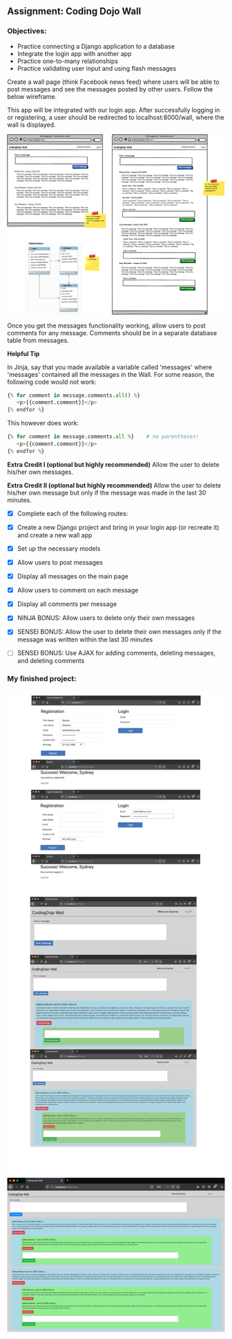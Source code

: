 ## Assignment: Coding Dojo Wall

### Objectives:

- Practice connecting a Django application to a database
- Integrate the login app with another app
- Practice one-to-many relationships
- Practice validating user input and using flash messages

Create a wall page (think Facebook news feed) where users will be able to post messages and see the messages posted by other users. Follow the below wireframe.

This app will be integrated with our login app. After successfully logging in or registering, a user should be redirected to localhost:8000/wall, where the wall is displayed.

![Assignment Sketch](wall_assignment.png)

Once you get the messages functionality working, allow users to post comments for any message. Comments should be in a separate database table from messages.

**Helpful Tip**

In Jinja, say that you made available a variable called 'messages' where 'messages' contained all the messages in the Wall. For some reason, the following code would not work:

```python
{% for comment in message.comments.all() %}
   <p>{{comment.comment}}</p>
{% endfor %}
```

This however does work:

```python
{% for comment in message.comments.all %}    # no parentheses!
   <p>{{comment.comment}}</p>
{% endfor %}
```

**Extra Credit I (optional but highly recommended)**
Allow the user to delete his/her own messages.

**Extra Credit II (optional but highly recommended)**
Allow the user to delete his/her own message but only if the message was made in the last 30 minutes.

- [x] Complete each of the following routes:

- [x] Create a new Django project and bring in your login app (or recreate it) and create a new wall app
- [x] Set up the necessary models
- [x] Allow users to post messages
- [x] Display all messages on the main page
- [x] Allow users to comment on each message
- [x] Display all comments per message
- [x] NINJA BONUS: Allow users to delete only their own messages
- [x] SENSEI BONUS: Allow the user to delete their own messages only if the message was written within the last 30 minutes
- [ ] SENSEI BONUS: Use AJAX for adding comments, deleting messages, and deleting comments

### My finished project:

![My finished App Login](my_finished_project_login.png)
![My finished App 1](my_finished_project.png)
![My finished App 2](my_finished_project2.png)
